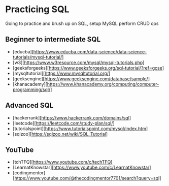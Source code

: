 # Practicing SQL

Going to practice and brush up on SQL, setup MySQL perform CRUD ops 

## Beginner to intermediate SQL

- [educba][https://www.educba.com/data-science/data-science-tutorials/mysql-tutorial/]
- [w3][https://www.w3resource.com/mysql/mysql-tutorials.php]
- [geeksforgeeks][https://www.geeksforgeeks.org/sql-tutorial/?ref=gcse]
- [mysqltutorial][https://www.mysqltutorial.org/]
- [geeksengine][https://www.geeksengine.com/database/sample/]
- [khanacademy][https://www.khanacademy.org/computing/computer-programming/sql/]

## Advanced SQL

- [hackerrank][https://www.hackerrank.com/domains/sql]
- [leetcode][https://leetcode.com/study-plan/sql/]
- [tutorialspoint][https://www.tutorialspoint.com/mysql/index.htm]
- [sqlzoo][https://sqlzoo.net/wiki/SQL_Tutorial]

## YouTube

- [tchTFQ][https://www.youtube.com/c/techTFQ]
- [LearnatKnowstar][https://www.youtube.com/c/LearnatKnowstar]
- [codingmentor][https://www.youtube.com/@thecodingmentor7701/search?query=sql]